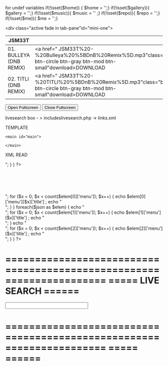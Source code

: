 

for undef variables
if(!isset($home)) { $home = '';}
if(!isset($gallery)){ $gallery = '';}
if(!isset($music)){ $music = '' ;}
if(!isset($repo)){ $repo = '';}
if(!isset($me)){ $me = '';}
      <div class="section-text tab-content tpl-minimal-tabs-cont">
                     <div class="active fade in tab-pane"id="mini-one">
                        <table class="table table-hover">
                           <thead>
                              <tr>
                                 <th>JSM33T</th>
                                 <th style="width:20%"></th>
                              </tr>
                           </thead>
                           <tbody>
                              <tr>
                                 <td>01. BULLEYA (DNB REMIX)</td>
                                 <td class="align-right"><a href=" JSM33T%20-%20Bulleya%20%5BDnB%20Remix%5D.mp3"class="btn btn-circle btn-gray btn-mod btn-small"download><i class="fa fa-download"></i>DOWNLOAD</a></td>
                              </tr>
                              <tr>
                                 <td>02. TITLI (DNB REMIX)</td>
                                 <td class="align-right"><a href=" JSM33T%20-%20TITLI%20%5BDnB%20Remix%5D.mp3"class="btn btn-circle btn-gray btn-mod btn-small"download><i class="fa fa-download"></i>DOWNLOAD</a></td>
                              </tr>
                           </tbody>
                        </table>
                     </div>
        </div>





















<!DOCTYPE html>
<html>
<head>
<meta name="viewport" content="width=device-width, initial-scale=1">
<style>




/* Style the button */
button {
  padding: 20px;
  font-size: 20px;
}
</style>
</head>
<body>




<button onclick="openFullscreen();">Open Fullscreen</button>
<button onclick="closeFullscreen();">Close Fullscreen</button>

<script>
var elem = document.documentElement;
function openFullscreen() {
  if (elem.requestFullscreen) {
    elem.requestFullscreen();
  } else if (elem.webkitRequestFullscreen) { /* Safari */
    elem.webkitRequestFullscreen();
  } else if (elem.msRequestFullscreen) { /* IE11 */
    elem.msRequestFullscreen();
  }
}

function closeFullscreen() {
  if (document.exitFullscreen) {
    document.exitFullscreen();
  } else if (document.webkitExitFullscreen) { /* Safari */
    document.webkitExitFullscreen();
  } else if (document.msExitFullscreen) { /* IE11 */
    document.msExitFullscreen();
  }
}
</script>



</body>
</html>




<?php 
                    

switch( $_GET['lnk']){ 
	case "one": 
	echo "one";
    break; 
    case "two": 
    echo "two";
    break; 
    default: 
    echo "Design default";
    } 
?>




livesearch box - > includeslivesearch.php -> links.xml



 TEMPLATE    

<?php
$title = "Home";
$description = "Basic flex stuffs and all";
$logo = "black";
$home = "active";
include $_SERVER['DOCUMENT_ROOT'] . "/includes/head.php";
?>  


    <main id="main">

    </main>

            
<?php
include $_SERVER['DOCUMENT_ROOT'] . "/includes/foot.php";
?>




XML READ

<?php
$path = $_SERVER['DOCUMENT_ROOT'] . "/database/testimonials.xml";
$xmlfile = file_get_contents($path);
$new = simplexml_load_string($xmlfile);
$con = json_encode($new);
$json = json_decode($con, true);
//print_r($con);  
foreach($json as $elem)  
{
    for ($x = 0; $x < count($elem); $x++) 
    {
        echo $elem[$x]['title'] . "&nbsp;&nbsp;&nbsp;&nbsp;". $elem[$x]['author'] ;
        echo "<br>";
    }
}
  
?>
<br>
<br><br><br><br><br>

<?php
$path = $_SERVER['DOCUMENT_ROOT'] . "/database/discography.xml";
$xmlfile = file_get_contents($path);
$new = simplexml_load_string($xmlfile);
$con = json_encode($new);
$json = json_decode($con, true);
 
foreach($json as $elem)  
{
    echo "<br>";
    for ($x = 0; $x < count($elem[0]['menu']); $x++) 
    {
        echo $elem[0]['menu'][$x]['title']  ;
        echo "<br>";
    }
}
foreach($json as $elem)  
{

    echo "<br>";
    for ($x = 0; $x  < count($elem[1]['menu']); $x++) 
    {
        echo $elem[1]['menu'][$x]['title']  ;
        echo "<br>";
    }
    echo "<br>";
    for ($x = 0; $x  < count($elem[2]['menu']); $x++) 
    {
        echo $elem[2]['menu'][$x]['title']  ;
        echo "<br>";
    }
}
  
?>


=====================================================================
=====                       LIVE SEARCH                        ======
=====================================================================


<html>
<head>
<script>
function showResult(str) {
  if (str.length==0) {
    document.getElementById("livesearch").innerHTML="";
    document.getElementById("livesearch").style.border="0px";
    return;
  }
  var xmlhttp=new XMLHttpRequest();
  xmlhttp.onreadystatechange=function() {
    if (this.readyState==4 && this.status==200) {
      document.getElementById("livesearch").innerHTML=this.responseText;
      document.getElementById("livesearch").style.border="1px solid #A5ACB2";
    }
  }
  xmlhttp.open("GET","/includes/livesearch.php?q="+str,true);
  xmlhttp.send();
}
</script>
</head>
<body>

<form>
<input type="text" size="30" onkeyup="showResult(this.value)">
<div id="livesearch"></div>
</form>

</body>
</html>

=====================================================================
=====                                                          ======
=====================================================================